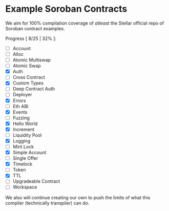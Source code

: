 # Example Soroban Contracts

We aim for 100% compilation coverage of _atleast_ the Stellar official repo of Soroban contract examples.

Progress [ 8/25 | 32% ]:
* [ ] Account
* [ ] Alloc
* [ ] Atomic Multiswap
* [ ] Atomic Swap
* [x] Auth
* [ ] Cross Contract
* [x] Custom Types
* [ ] Deep Contract Auth
* [ ] Deployer
* [x] Errors
* [ ] Eth ABI
* [x] Events
* [ ] Fuzzing
* [x] Hello World
* [x] Increment
* [ ] Liquidity Pool
* [x] Logging
* [ ] Mint Lock
* [x] Simple Account
* [ ] Single Offer
* [x] Timelock
* [ ] Token
* [x] TTL
* [ ] Upgradeable Contract
* [ ] Workspace

We also will continue creating our own to push the limits of what this compiler (technically transpiler) can do.